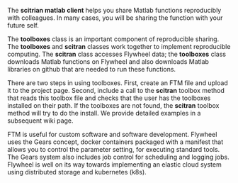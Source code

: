 The **scitrian matlab client** helps you share Matlab functions reproducibly with colleagues. In many cases, you will be sharing the function with your future self. 

The **toolboxes** class is an important component of reproducible sharing.  The **toolboxes** and **scitran** classes work together to implement reproducible computing.  The  **scitran** class accesses Flywheel data; the **toolboxes** class downloads Matlab functions on Flywheel and also downloads Matlab libraries on github that are needed to run these functions.

There are two steps in using toolboxes.  First, create an FTM file and upload it to the project page. Second, include a call to the **scitran** toolbox method that reads this toolbox file and checks that the user has the toolboxes installed on their path. If the toolboxes are not found, the **scitran** toolbox method will try to do the install.  We provide detailed examples in a subsequent wiki page.

FTM is useful for custom software and software development. Flywheel uses the Gears concept, docker containers packaged with a manifest that allows you to control the parameter setting, for executing standard tools. The Gears system also includes job control for scheduling and logging jobs. Flywheel is well on its way towards implementing an elastic cloud system using distributed storage and kubernetes (k8s).
